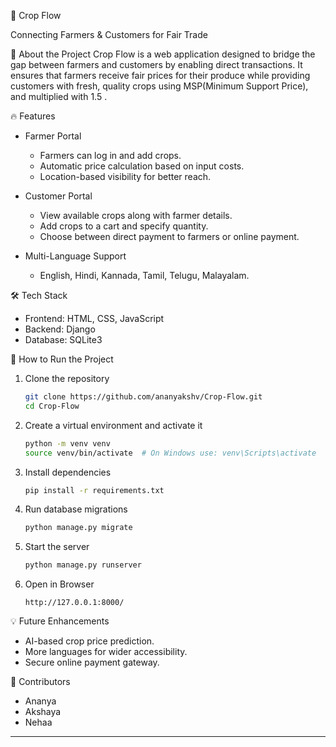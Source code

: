 🌱 Crop Flow

Connecting Farmers & Customers for Fair Trade

🚀 About the Project
Crop Flow is a web application designed to bridge the gap between farmers and customers by enabling direct transactions. It ensures that farmers receive fair prices for their produce while providing customers with fresh, quality crops using MSP(Minimum Support Price), and multiplied with 1.5 .

🔥 Features
- Farmer Portal  
  - Farmers can log in and add crops.  
  - Automatic price calculation based on input costs.  
  - Location-based visibility for better reach.

- Customer Portal
  - View available crops along with farmer details.  
  - Add crops to a cart and specify quantity.  
  - Choose between direct payment to farmers or online payment.

- Multi-Language Support  
  - English, Hindi, Kannada, Tamil, Telugu, Malayalam.

🛠️ Tech Stack
- Frontend: HTML, CSS, JavaScript   
- Backend: Django  
- Database: SQLite3  

🎯 How to Run the Project
1. Clone the repository  
   ```sh
   git clone https://github.com/ananyakshv/Crop-Flow.git
   cd Crop-Flow
   ```
2. Create a virtual environment and activate it  
   ```sh
   python -m venv venv
   source venv/bin/activate  # On Windows use: venv\Scripts\activate
   ```
3. Install dependencies 
   ```sh
   pip install -r requirements.txt
   ```
4. Run database migrations  
   ```sh
   python manage.py migrate
   ```
5. Start the server  
   ```sh
   python manage.py runserver
   ```
6. Open in Browser 
   ```
   http://127.0.0.1:8000/
   ```

💡 Future Enhancements
- AI-based crop price prediction.
- More languages for wider accessibility.
- Secure online payment gateway.

🤝 Contributors
- Ananya  
- Akshaya  
- Nehaa  

---


